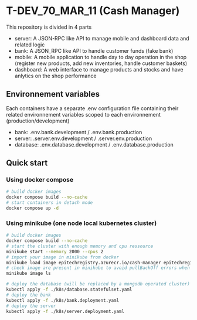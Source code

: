 # T-DEV_70_MAR_11 (Cash Manager)

This repository is divided in 4 parts

- server: A JSON-RPC like API to manage mobile and dashboard data and related logic
- bank: A JSON_RPC like API to handle customer funds (fake bank) 
- mobile: A mobile application to handle day to day operation in the shop (register new products, add new inventories, handle customer baskets)
- dashboard: A web interface to manage products and stocks and have anlytics on the shop performance

## Environnement variables

Each containers have a separate .env configuration file containing their related environnement variables scoped to each environnement (production/development)

- bank: .env.bank.development / .env.bank.production
- server: .server.env.development / .server.env.production
- database: .env.database.development / .env.database.production

## Quick start

### Using docker compose

```bash
# build docker images
docker compose build --no-cache
# start containers in detach mode
docker compose up -d
```

### Using minikube (one node local kubernetes cluster)

```bash
# build docker images
docker compose build --no-cache
# start the cluster with enough memory and cpu ressource
minikube start --memory 2000 --cpus 2
# import your image in minikube from docker 
minikube load image epitechregistry.azurecr.io/cash-manager epitechregistry.azurecr.io/bank
# check image are present in minikube to avoid pullBackOff errors when deploying pods
minikube image ls
```

```bash
# deploy the database (will be replaced by a mongodb operated cluster)
kubectl apply -f ./k8s/database.statefulset.yaml
# deploy the bank
kubectl apply -f ./k8s/bank.deployment.yaml
# deploy the server
kubectl apply -f ./k8s/server.deployment.yaml
```


